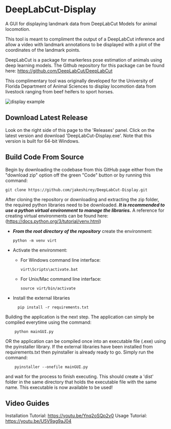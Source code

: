 # DeepLabCut-Display
A GUI for displaying landmark data from DeepLabCut Models for animal locomotion.

This tool is meant to compliment the output of a DeepLabCut inference and allow a video with landmark annotations to be displayed with a plot of the coordinates of the landmark points. 

DeepLabCut is a package for markerless pose estimation of animals using deep learning models. The Github repository for this package can be found here: https://github.com/DeepLabCut/DeepLabCut

This complimentary tool was originally developed for the University of Florida Department of Animal Sciences to display locomotion data from livestock ranging from beef heifers to sport horses.

![display example](https://user-images.githubusercontent.com/94328784/184924777-e04cf534-029f-4e1f-8d42-3d661727edef.JPG)

## Download Latest Release

Look on the right side of this page to the 'Releases' panel. Click on the latest version and download 'DeepLabCut-Display.exe'. Note that this version is built for 64-bit Windows.

## Build Code From Source

Begin by downloading the codebase from this GitHub page either from the "download zip" option off the green "Code" button or by running this command:

    git clone https://github.com/jakeshirey/DeepLabCut-Display.git


After cloning the repository or downloading and extracting the zip folder, the required python libraries need to be downloaded. ***It is recommended to use a python virtual environment to manage the libraries.*** A reference for creating virtual environments can be found here: (https://docs.python.org/3/tutorial/venv.html)

- ***From the root directory of the repository*** create the environment:

    ```python -m venv virt```
    
- Activate the environment:
  - For Windows command line interface:
   
    ```virt\Scripts\activate.bat```
    
  - For Unix/Mac command line interface:
   
    ```source virt/bin/activate```
    
- Install the external libraries
    
        pip install -r requirements.txt
    
Building the application is the next step. The application can simply be compiled everytime using the command:

        python mainGUI.py
        
OR the application can be compiled once into an executable file (.exe) using the pyinstaller library. If the external libraries have been installed from requirements.txt then pyinstaller is already ready to go. Simply run the command:

        pyinstaller --onefile mainGUI.py

and wait for the process to finish executing. This should create a 'dist' folder in the same directory that holds the executable file with the same name. This executable is now available to be used!

## Video Guides
Installation Tutorial: https://youtu.be/Ynq2oSQp2v0
Usage Tutorial: https://youtu.be/U5V9ag9aJ04
